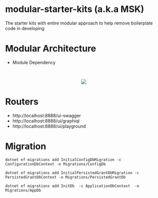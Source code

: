 ﻿# modular-starter-kits (a.k.a MSK)

The starter kits with entire modular approach to help remove boilerplate code in developing

# Modular Architecture

- Module Dependency

﻿<p align="center">
  <img align="center" class="image" src="https://github.com/thangchung/modular-starter-kits/blob/master/assets/module-dependency.png">  
</p>

# Routers

- http://localhost:8888/ui-swagger
- http://localhost:8888/ui/graphiql
- http://localhost:8888/ui/playground

# Migration

```
dotnet ef migrations add InitialConfigDbMigration -c ConfigurationDbContext -o Migrations/ConfigDb
```

```
dotnet ef migrations add InitialPersistedGrantDbMigration -c PersistedGrantDbContext -o Migrations/PersistedGrantDb
```

```
dotnet ef migrations add InitDb  -c ApplicationDbContext  -o Migrations/AppDb
```
